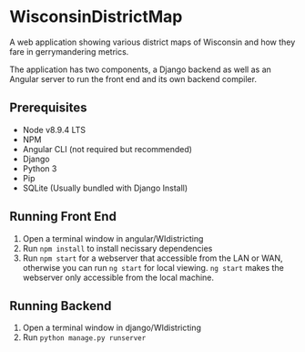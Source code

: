 # WisconsinDistrictMap
A web application showing various district maps of Wisconsin and how they fare in gerrymandering metrics.

The application has two components, a Django backend as well as an Angular server to run the front end and its own backend compiler.

## Prerequisites
- Node v8.9.4 LTS
- NPM
- Angular CLI (not required but recommended)
- Django
- Python 3
- Pip
- SQLite (Usually bundled with Django Install)

## Running Front End
1. Open a terminal window in angular/WIdistricting
2. Run ``` npm install ``` to install necissary dependencies
3. Run ``` npm start ``` for a webserver that accessible from the LAN or WAN, otherwise you can run ``` ng start ``` for local viewing. ```ng start``` makes the webserver only accessible from the local machine.

## Running Backend
1. Open a terminal window in django/WIdistricting
2. Run ```python manage.py runserver```
